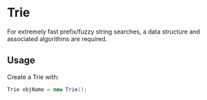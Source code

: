 # Trie

For extremely fast prefix/fuzzy string searches, a data structure and associated algorithms are required.

## Usage

Create a Trie with:

``` Java
Trie objName = new Trie();
```
